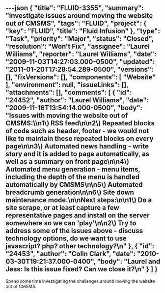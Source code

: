 ---json
{
  "title": "FLUID-3355",
  "summary": "investigate issues around moving the website out of CMSMS",
  "tags": "FLUID",
  "project": {
    "key": "FLUID",
    "title": "Fluid Infusion"
  },
  "type": "Task",
  "priority": "Major",
  "status": "Closed",
  "resolution": "Won't Fix",
  "assignee": "Laurel Williams",
  "reporter": "Laurel Williams",
  "date": "2009-11-03T14:27:03.000-0500",
  "updated": "2011-01-20T17:28:54.289-0500",
  "versions": [],
  "fixVersions": [],
  "components": [
    "Website"
  ],
  "environment": null,
  "issueLinks": [],
  "attachments": [],
  "comments": [
    {
      "id": "24452",
      "author": "Laurel Williams",
      "date": "2009-11-16T13:54:14.000-0500",
      "body": "Issues with moving the website out of CMSMS:\\\n1\\) RSS feed\n\n2\\) Repeated blocks of code such as header, footer - we would not like to maintain these repeated blocks on every page\n\n3\\) Automated news handling - write story and it is added to page automatically, as well as a summary on front page\n\n4\\) Automated menu generation - menu items, including the depth of the menu is handled automatically by CMSMS\n\n5\\) Automated breadcrumb generation\n\n6\\) Site down maintenance mode.\n\nNext steps:\n\n1\\) Do a site scrape, or at least capture a few representative pages and install on the server somewhere so we can 'play'\n\n2\\) Try to address some of the issues above - discuss technology options, do we want to use javascript? php? other technology?\n"
    },
    {
      "id": "24453",
      "author": "Colin Clark",
      "date": "2010-03-30T19:21:37.000-0400",
      "body": "Laurel and Jess: Is this issue fixed? Can we close it?\n"
    }
  ]
}
---
Spend some time investigating the challenges around moving the website out of CMSMS.

        